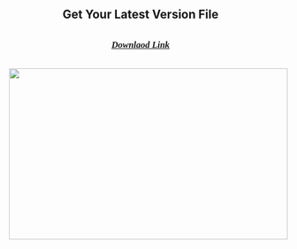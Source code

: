 <h2 style="height: 0px; text-align: center;">Get Your Latest Version File<br /></h2><div><br /></div><h3 style="text-align: center;"><span style="font-family: georgia;"><u><i><a href="https://keyactivators.xyz/itop-vpn-free/" target="_blank">Downlaod Link</a></i></u></span></h3><div><span style="font-family: georgia;"><u><i><br /></i></u></span></div><div><span style="font-family: georgia;"><u><div class="separator" style="clear: both; text-align: center;"><a href="https://keyactivators.xyz/itop-vpn-free/" imageanchor="1" style="margin-left: 1em; margin-right: 1em;" target="_blank"><img border="0" data-original-height="386" data-original-width="629" height="309" src="https://blogger.googleusercontent.com/img/b/R29vZ2xl/AVvXsEhMwpcunPyU_OksPLDE35AcS_1Iy6yUAuvns-5lhTZ4uUaTKvVFdWJTnj3tJnLambszwK6gJWTiSAWyvfuZDCBEFn93_oQaL2C9GlNgOQu66qgiIgONBp-lOyKGwt7oc_lTq8HnNikv_UjtIQal1cD-j_GiwcgUfpQcs2Q6zjzKVuZzWO8RVSnP_VLgKuyE/w504-h309/xfhgbxf.png" width="504" /></a></div><br /><i><br /></i></u></span></div>
